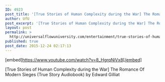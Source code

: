 ```yaml
---
ID: 4923
post_title: '[True Stories of Human Complexity during the War] The Romance Of Modern Sieges (History Audiobook)'
author: UfU
post_excerpt: '[True Stories of Human Complexity during the War] The Romance Of Modern Sieges (True Story Audiobook) by Edward Gilliat'
layout: post
permalink: >
  http://universalflowuniversity.com/entertainment/true-stories-of-human-complexity-during-the-war-the-romance-of-modern-sieges-history-audiobook/
published: true
post_date: 2015-12-24 02:17:13
---
```

[embed]https://www.youtube.com/watch?v=8_HgrqNiVx8[/embed]<br>
<p>[True Stories of Human Complexity during the War] The Romance Of Modern Sieges (True Story Audiobook) by Edward Gilliat</p>